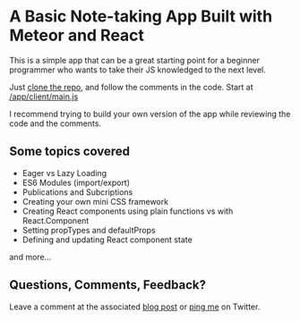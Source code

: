 # A Basic Note-taking App Built with Meteor and React

This is a simple app that can be a great starting point for a beginner programmer who wants to take their JS knowledged to the next level.

Just [clone the repo](https://help.github.com/articles/cloning-a-repository/), and follow the comments in the code. Start at [/app/client/main.js](https://github.com/CodeChron/meteor-react-tutorial-notes-app/blob/master/app/client/main.js)

I recommend trying to build your own version of the app while reviewing the code and the comments.

## Some topics covered
- Eager vs Lazy Loading
- ES6 Modules (import/export)
- Publications and Subcriptions
- Creating your own mini CSS framework
- Creating React components using plain functions vs with React.Component
- Setting propTypes and defaultProps
- Defining and updating React component state

and more...


## Questions, Comments, Feedback?
Leave a comment at the associated [blog post](http://coderchronicles.org/2016/06/10/build-a-simple-note-taking-app-with-meteor-and-react/) or [ping me](https://twitter.com/codechron) on Twitter.